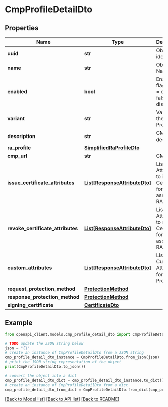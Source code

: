 # CmpProfileDetailDto


## Properties

Name | Type | Description | Notes
------------ | ------------- | ------------- | -------------
**uuid** | **str** | Object identifier | 
**name** | **str** | Object Name | 
**enabled** | **bool** | Enabled flag - true &#x3D; enabled; false &#x3D; disabled | 
**variant** | **str** | Variant of the CMP Profile | 
**description** | **str** | CMP Profile description | [optional] 
**ra_profile** | [**SimplifiedRaProfileDto**](SimplifiedRaProfileDto.md) |  | [optional] 
**cmp_url** | **str** | CMP URL | [optional] 
**issue_certificate_attributes** | [**List[ResponseAttributeDto]**](ResponseAttributeDto.md) | List of Attributes to issue a Certificate for the associated RA Profile | [optional] 
**revoke_certificate_attributes** | [**List[ResponseAttributeDto]**](ResponseAttributeDto.md) | List of Attributes to revoke a Certificate for the associated RA Profile | [optional] 
**custom_attributes** | [**List[ResponseAttributeDto]**](ResponseAttributeDto.md) | List of Custom Attributes for CMP Profile | [optional] 
**request_protection_method** | [**ProtectionMethod**](ProtectionMethod.md) |  | 
**response_protection_method** | [**ProtectionMethod**](ProtectionMethod.md) |  | 
**signing_certificate** | [**CertificateDto**](CertificateDto.md) |  | [optional] 

## Example

```python
from openapi_client.models.cmp_profile_detail_dto import CmpProfileDetailDto

# TODO update the JSON string below
json = "{}"
# create an instance of CmpProfileDetailDto from a JSON string
cmp_profile_detail_dto_instance = CmpProfileDetailDto.from_json(json)
# print the JSON string representation of the object
print(CmpProfileDetailDto.to_json())

# convert the object into a dict
cmp_profile_detail_dto_dict = cmp_profile_detail_dto_instance.to_dict()
# create an instance of CmpProfileDetailDto from a dict
cmp_profile_detail_dto_from_dict = CmpProfileDetailDto.from_dict(cmp_profile_detail_dto_dict)
```
[[Back to Model list]](../README.md#documentation-for-models) [[Back to API list]](../README.md#documentation-for-api-endpoints) [[Back to README]](../README.md)


